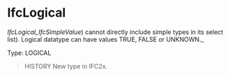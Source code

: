 # IfcLogical

_IfcLogical_IfcSimpleValue_) cannot directly include simple types in its select list). Logical datatype can have values TRUE, FALSE or UNKNOWN._
<!-- end of short definition -->

Type: LOGICAL

> HISTORY New type in IFC2x.
